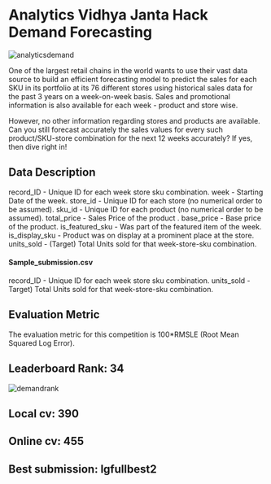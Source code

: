 # Analytics Vidhya Janta Hack Demand Forecasting


![analyticsdemand](https://user-images.githubusercontent.com/56091634/87282865-4ff8a580-c512-11ea-8af5-bade6db4e253.png)


One of the largest retail chains in the world wants to use their vast data source to build an efficient forecasting model to predict the sales for each SKU in its portfolio at its 76 different stores using historical sales data for the past 3 years on a week-on-week basis. Sales and promotional information is also available for each week - product and store wise. 

However, no other information regarding stores and products are available. Can you still forecast accurately the sales values for every such product/SKU-store combination for the next 12 weeks accurately? If yes, then dive right in!

## Data Description

record_ID - Unique ID for each week store sku combination.
week - Starting Date of the week.
store_id - Unique ID for each store (no numerical order to be assumed).
sku_id - Unique ID for each product (no numerical order to be assumed).
total_price - Sales Price of the product .
base_price - Base price of the product.
is_featured_sku - Was part of the featured item of the week.
is_display_sku - Product was on display at a prominent place at the store.
units_sold - (Target) Total Units sold for that week-store-sku combination.

#### Sample_submission.csv

record_ID - Unique ID for each week store sku combination.
units_sold - Target) Total Units sold for that week-store-sku combination.

## Evaluation Metric
The evaluation metric for this competition is 100*RMSLE (Root Mean Squared Log Error).

## Leaderboard Rank: 34

![demandrank](https://user-images.githubusercontent.com/56091634/87293888-93f2a700-c520-11ea-8c21-946ebb3aac91.png)

## Local cv: 390

## Online cv: 455

## Best submission: lgfullbest2 
